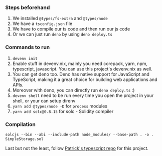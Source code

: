 ### Steps beforehand
1. We installed `@types/fs-extra` and `@types/node`
2. We have a `tsconfig.json` file
3. We have to compile our ts code and then run our js code
4. Or we can just run `deno` by using `deno deploy.ts`

### Commands to run
1. `devenv init`
2. Enable stuff in devenv.nix, mainly you need corepack, yarn, npm, typescript, javascript. You can use this project's devenv.nix as well.
3. You can get deno too. Deno has native support for JavaScript and TypeScript, making it a great choice for building web applications and APIs.
4. Moreover with deno, you can directly run `deno deploy.ts` :)
5. `devenv shell` need to be run every time you open the project in your shell, or your can setup direnv
6. `yarn add @types/node -D` for `process` modules
7. `yarn add solc@0.8.15` for solc - Solidity compiler

### Compilation
```shell
solcjs --bin --abi --include-path node_modules/ --base-path . -o . SimpleStorage.sol
```


Last but not the least, follow [Patrick's typescript repo](https://github.com/PatrickAlphaC/ethers-simple-storage-fcc/tree/typescript) for this project.
